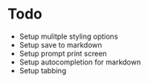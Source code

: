# Todo
- Setup mulitple styling options
- Setup save to markdown
- Setup prompt print screen
- Setup autocompletion for markdown
- Setup tabbing